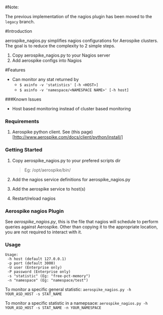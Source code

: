 #Note:

The previous implementation of the nagios plugin has been moved to the
`legacy` branch.


#Introduction

aerospike\_nagios.py simplifies nagios configurations for Aerospike clusters.
The goal is to reduce the complexity to 2 simple steps.

1. Copy aerospike\_nagios.py to your Nagios server
2. Add aerospike configs into Nagios

#Features

- Can monitor any stat returned by
  - `$ asinfo -v 'statistics' [-h <HOST>]`
  - `$ asinfo -v 'namespace/<NAMESPACE NAME>' [-h host]`

###Known Issues

- Host based monitoring instead of cluster based monitoring

### Requirements
1. Aerospike python client. See (this page)[http://www.aerospike.com/docs/client/python/install/]

### Getting Started

1. Copy aerospike\_nagios.py to your prefered scripts dir

    > Eg: /opt/aerospike/bin/

1. Add the nagios service definitions for aerospike\_nagios.py

1. Add the aerospike service to host(s)

1. Restart/reload nagios


### Aerospike nagios Plugin

See *aerospike\_nagios.py*, this is the file that nagios will schedule to perform
queries against Aerospike. Other than copying it to the appropriate location,
you are not required to interact with it.

###  Usage

    Usage:
     -h host (default 127.0.0.1)
     -p port (default 3000)
	 -U user (Enterprise only)
	 -P password (Enterprise only)
     -s "statistic" (Eg: "free-pct-memory")
     -n "namespace" (Eg: "namespace/test")

To monitor a specific general statistic:
`aerospike_nagios.py -h YOUR_ASD_HOST -s STAT_NAME`

To monitor a specific statistic in a namepsace:
`aerospike_nagios.py -h YOUR_ASD_HOST -s STAT_NAME -n YOUR_NAMESPACE`
